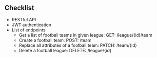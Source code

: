 

## Checklist
* RESTful API
* JWT authentication
* List of endpoints
  * Get a list of football teams in given league: GET: /league/{id}/team
  * Create a football team: POST: /team
  * Replace all attributes of a football team: PATCH: /team/{id}
  * Delete a football league: DELETE: /league/{id}